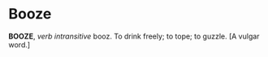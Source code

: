 # Booze

**BOOZE**, _verb intransitive_ booz. To drink freely; to tope; to guzzle. \[A vulgar word.\]